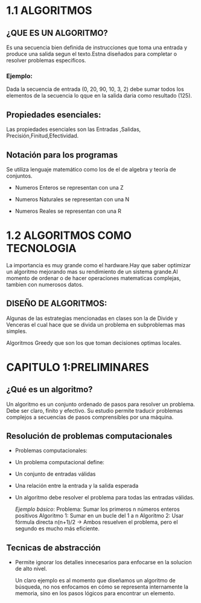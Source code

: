 
# 1.1 ALGORITMOS
##  ¿QUE ES UN ALGORITMO?
Es una secuencia bien definida de instrucciones que toma una entrada y produce una salida segun el texto.Estna diseñados para completar o resolver problemas especificos.
### Ejemplo:  
 Dada la secuencia de entrada (0, 20, 90, 10, 3, 2) debe sumar todos los elementos de la secuencia lo qque en la salida daria como resultado (125).

## Propiedades esenciales:
 Las propiedades esenciales son las Entradas ,Salidas, Precisión,Finitud,Efectividad.
## Notación para los programas
Se utiliza lenguaje matemático como los de el de algebra y teoría de conjuntos.

- Numeros Enteros se representan con una Z

- Numeros Naturales se representan con una N

- Numeros Reales se representan con una R

# 1.2 ALGORITMOS COMO TECNOLOGIA
La importancia es muy grande como el hardware.Hay que saber optimizar un algoritmo mejorando mas su rendimiento de un sistema grande.Al momento de ordenar o de hacer operaciones matematicas complejas, tambien con numerosos datos.

## DISEÑO DE ALGORITMOS:
Algunas de las estrategias mencionadas en clases son la de Divide y Venceras el cual hace que se divida un problema en subproblemas mas simples.

Algoritmos Greedy que son los que toman decisiones optimas locales.

# CAPITULO 1:PRELIMINARES
## ¿Qué es un algoritmo?
Un algoritmo es un conjunto ordenado de pasos para resolver un problema. Debe ser claro, finito y efectivo. Su estudio permite traducir problemas complejos a secuencias de pasos comprensibles por una máquina.

## Resolución de problemas computacionales
- Problemas computacionales:
* Un problema computacional define:

* Un conjunto de entradas válidas

* Una relación entre la entrada y la salida esperada

* Un algoritmo debe resolver el problema para todas las entradas válidas.

  *Ejemplo básico*:
Problema: Sumar los primeros n números enteros positivos
Algoritmo 1: Sumar en un bucle del 1 a n
Algoritmo 2: Usar fórmula directa n(n+1)/2
→ Ambos resuelven el problema, pero el segundo es mucho más eficiente.

## Tecnicas de abstracción
- Permite ignorar los detalles innecesarios para enfocarse en la solucion de alto nivel.

  Un claro ejemplo es al momento que diseñamos un algoritmo de búsqueda, no nos enfocamos en cómo se representa internamente la memoria, sino en los pasos lógicos para encontrar un elemento.
